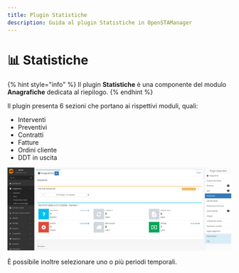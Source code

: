 ```yaml
---
title: Plugin Statistiche
description: Guida al plugin Statistiche in OpenSTAManager
---
```


# 📊 Statistiche

{% hint style="info" %}
Il plugin **Statistiche** è una componente del modulo **Anagrafiche** dedicata al riepilogo.
{% endhint %}

Il plugin presenta 6 sezioni che portano ai rispettivi moduli, quali:

* Interventi
* Preventivi
* Contratti
* Fatture
* Ordini cliente
* DDT in uscita

![](<../../../.gitbook/assets/image (96) (1) (1) (1) (1) (1).png>)

È possibile inoltre selezionare uno o più periodi temporali.
